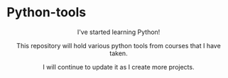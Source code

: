 # Python-tools


<div align="center">
I've started learning Python!
  
This repository will hold various python tools from courses that I have taken.

I will continue to update it as I create more projects.</div>
